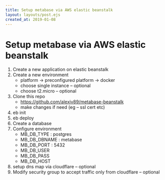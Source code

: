 ```yaml
---
title: Setup metabase via AWS elastic beanstalk
layout: layouts/post.ejs
created_at: 2019-01-08
---
```

# Setup metabase via AWS elastic beanstalk

1.  Create a new application on elastic beanstalk
2.  Create a new environment
    -   platform -> preconfigured platform -> docker
    -   choose single instance – optional
    -   choose t2.micro – optional
3.  Clone this repo
    -   https://github.com/alexjv89/metabase-beanstalk
    -   make changes if need (eg – ssl cert etc)
4.  eb init
5.  eb deploy
6.  Create a database
7.  Configure environment
    -   MB\_DB\_TYPE : postgres
    -   MB\_DB\_DBNAME : metabase
    -   MB\_DB\_PORT : 5432
    -   MB\_DB\_USER
    -   MB\_DB\_PASS
    -   MB\_DB\_HOST
8.  setup dns map via cloudflare – optional
9.  Modify security group to accept traffic only from cloudflare – optional